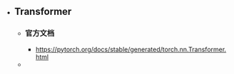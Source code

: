 - ## Transformer
	- ### 官方文档
		- https://pytorch.org/docs/stable/generated/torch.nn.Transformer.html
	-